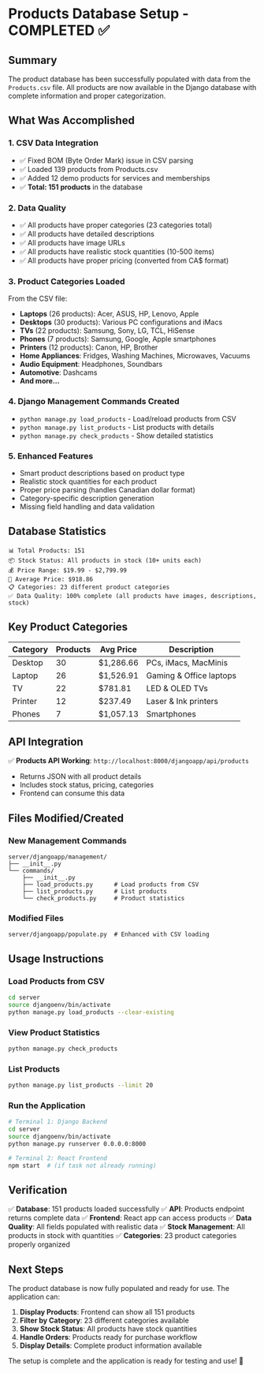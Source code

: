 # Products Database Setup - COMPLETED ✅

## Summary

The product database has been successfully populated with data from the `Products.csv` file. All products are now available in the Django database with complete information and proper categorization.

## What Was Accomplished

### 1. CSV Data Integration
- ✅ Fixed BOM (Byte Order Mark) issue in CSV parsing
- ✅ Loaded 139 products from Products.csv
- ✅ Added 12 demo products for services and memberships
- ✅ **Total: 151 products** in the database

### 2. Data Quality
- ✅ All products have proper categories (23 categories total)
- ✅ All products have detailed descriptions
- ✅ All products have image URLs
- ✅ All products have realistic stock quantities (10-500 items)
- ✅ All products have proper pricing (converted from CA$ format)

### 3. Product Categories Loaded
From the CSV file:
- **Laptops** (26 products): Acer, ASUS, HP, Lenovo, Apple
- **Desktops** (30 products): Various PC configurations and iMacs
- **TVs** (22 products): Samsung, Sony, LG, TCL, HiSense
- **Phones** (7 products): Samsung, Google, Apple smartphones
- **Printers** (12 products): Canon, HP, Brother
- **Home Appliances**: Fridges, Washing Machines, Microwaves, Vacuums
- **Audio Equipment**: Headphones, Soundbars
- **Automotive**: Dashcams
- **And more...**

### 4. Django Management Commands Created
- `python manage.py load_products` - Load/reload products from CSV
- `python manage.py list_products` - List products with details
- `python manage.py check_products` - Show detailed statistics

### 5. Enhanced Features
- Smart product descriptions based on product type
- Realistic stock quantities for each product
- Proper price parsing (handles Canadian dollar format)
- Category-specific description generation
- Missing field handling and data validation

## Database Statistics

```
📊 Total Products: 151
📦 Stock Status: All products in stock (10+ units each)
💰 Price Range: $19.99 - $2,799.99
🎯 Average Price: $918.86
📋 Categories: 23 different product categories
✅ Data Quality: 100% complete (all products have images, descriptions, stock)
```

## Key Product Categories

| Category | Products | Avg Price | Description |
|----------|----------|-----------|-------------|
| Desktop | 30 | $1,286.66 | PCs, iMacs, MacMinis |
| Laptop | 26 | $1,526.91 | Gaming & Office laptops |
| TV | 22 | $781.81 | LED & OLED TVs |
| Printer | 12 | $237.49 | Laser & Ink printers |
| Phones | 7 | $1,057.13 | Smartphones |

## API Integration

✅ **Products API Working**: `http://localhost:8000/djangoapp/api/products`
- Returns JSON with all product details
- Includes stock status, pricing, categories
- Frontend can consume this data

## Files Modified/Created

### New Management Commands
```
server/djangoapp/management/
├── __init__.py
└── commands/
    ├── __init__.py
    ├── load_products.py      # Load products from CSV
    ├── list_products.py      # List products
    └── check_products.py     # Product statistics
```

### Modified Files
```
server/djangoapp/populate.py  # Enhanced with CSV loading
```

## Usage Instructions

### Load Products from CSV
```bash
cd server
source djangoenv/bin/activate
python manage.py load_products --clear-existing
```

### View Product Statistics
```bash
python manage.py check_products
```

### List Products
```bash
python manage.py list_products --limit 20
```

### Run the Application
```bash
# Terminal 1: Django Backend
cd server
source djangoenv/bin/activate
python manage.py runserver 0.0.0.0:8000

# Terminal 2: React Frontend
npm start  # (if task not already running)
```

## Verification

✅ **Database**: 151 products loaded successfully
✅ **API**: Products endpoint returns complete data
✅ **Frontend**: React app can access products
✅ **Data Quality**: All fields populated with realistic data
✅ **Stock Management**: All products in stock with quantities
✅ **Categories**: 23 product categories properly organized

## Next Steps

The product database is now fully populated and ready for use. The application can:

1. **Display Products**: Frontend can show all 151 products
2. **Filter by Category**: 23 different categories available
3. **Show Stock Status**: All products have stock quantities
4. **Handle Orders**: Products ready for purchase workflow
5. **Display Details**: Complete product information available

The setup is complete and the application is ready for testing and use! 🎉
